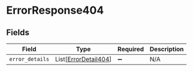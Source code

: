 # ErrorResponse404


## Fields

| Field                                                         | Type                                                          | Required                                                      | Description                                                   |
| ------------------------------------------------------------- | ------------------------------------------------------------- | ------------------------------------------------------------- | ------------------------------------------------------------- |
| `error_details`                                               | List[[ErrorDetail404](../../models/errors/errordetail404.md)] | :heavy_minus_sign:                                            | N/A                                                           |